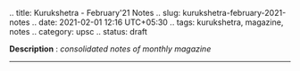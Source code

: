 .. title: Kurukshetra - February'21 Notes
.. slug: kurukshetra-february-2021-notes
.. date: 2021-02-01 12:16 UTC+05:30
.. tags: kurukshetra, magazine, notes
.. category: upsc
.. status: draft

**Description** : *consolidated notes of monthly magazine*

***
<!-- TEASER_END -->